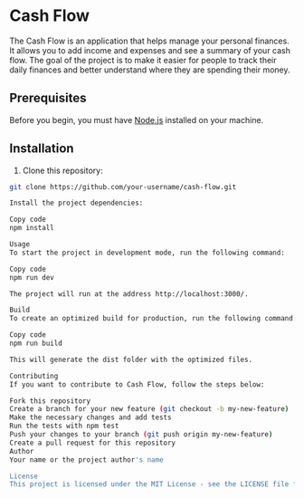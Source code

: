 # Cash Flow

The Cash Flow is an application that helps manage your personal finances. It allows you to add income and expenses and see a summary of your cash flow. The goal of the project is to make it easier for people to track their daily finances and better understand where they are spending their money.

## Prerequisites

Before you begin, you must have [Node.js](https://nodejs.org/) installed on your machine.

## Installation

1. Clone this repository:

```sh
git clone https://github.com/your-username/cash-flow.git

Install the project dependencies:

Copy code
npm install

Usage
To start the project in development mode, run the following command:

Copy code
npm run dev

The project will run at the address http://localhost:3000/.

Build
To create an optimized build for production, run the following command:

Copy code
npm run build

This will generate the dist folder with the optimized files.

Contributing
If you want to contribute to Cash Flow, follow the steps below:

Fork this repository
Create a branch for your new feature (git checkout -b my-new-feature)
Make the necessary changes and add tests
Run the tests with npm test
Push your changes to your branch (git push origin my-new-feature)
Create a pull request for this repository
Author
Your name or the project author's name

License
This project is licensed under the MIT License - see the LICENSE file for details.

